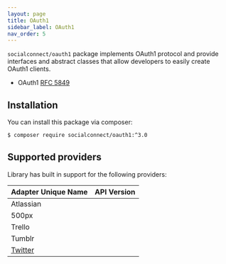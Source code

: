 ```yaml
---
layout: page
title: OAuth1
sidebar_label: OAuth1
nav_order: 5
---
```


`socialconnect/oauth1` package implements OAuth1 protocol and provide interfaces and abstract classes that 
allow developers to easily create OAuth1 clients.

- OAuth1 [RFC 5849](https://tools.ietf.org/html/rfc5849)

## Installation

You can install this package via composer:

```sh
$ composer require socialconnect/oauth1:^3.0
```

## Supported providers

Library has built in support for the following providers:

| Adapter Unique Name             | API Version  |
|---------------------------------|--------------|
| Atlassian                       |              |
| 500px                           |              |
| Trello                          |              |
| Tumblr                          |              |
| [Twitter](#twitter)             |              |
